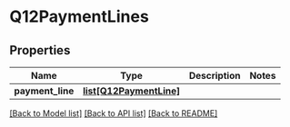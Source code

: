 # Q12PaymentLines

## Properties
Name | Type | Description | Notes
------------ | ------------- | ------------- | -------------
**payment_line** | [**list[Q12PaymentLine]**](Q12PaymentLine.md) |  | 

[[Back to Model list]](../README.md#documentation-for-models) [[Back to API list]](../README.md#documentation-for-api-endpoints) [[Back to README]](../README.md)

